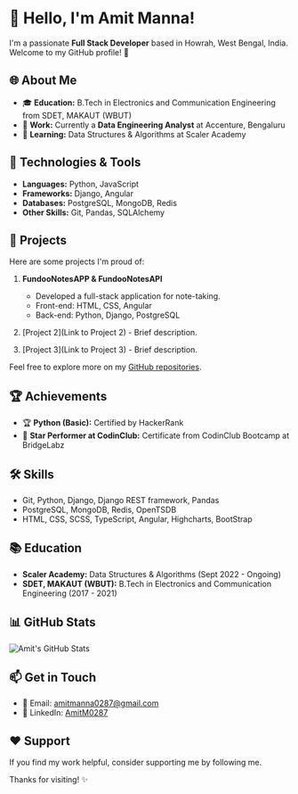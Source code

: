 # 👋 Hello, I'm Amit Manna!

I'm a passionate **Full Stack Developer** based in Howrah, West Bengal, India. Welcome to my GitHub profile! 🚀

## 🌐 About Me

- 🎓 **Education:** B.Tech in Electronics and Communication Engineering from SDET, MAKAUT (WBUT)
- 🏢 **Work:** Currently a **Data Engineering Analyst** at Accenture, Bengaluru
- 🌱 **Learning:** Data Structures & Algorithms at Scaler Academy

## 🔧 Technologies & Tools

- **Languages:** Python, JavaScript
- **Frameworks:** Django, Angular
- **Databases:** PostgreSQL, MongoDB, Redis
- **Other Skills:** Git, Pandas, SQLAlchemy

## 🚀 Projects

Here are some projects I'm proud of:

1. **FundooNotesAPP & FundooNotesAPI**
   - Developed a full-stack application for note-taking.
   - Front-end: HTML, CSS, Angular
   - Back-end: Python, Django, PostgreSQL

2. [Project 2](Link to Project 2) - Brief description.
3. [Project 3](Link to Project 3) - Brief description.

Feel free to explore more on my [GitHub repositories](https://github.com/AmitM0287).

## 🏆 Achievements

- 🏆 **Python (Basic):** Certified by HackerRank
- 🌟 **Star Performer at CodinClub:** Certificate from CodinClub Bootcamp at BridgeLabz

## 🛠️ Skills

- Git, Python, Django, Django REST framework, Pandas
- PostgreSQL, MongoDB, Redis, OpenTSDB
- HTML, CSS, SCSS, TypeScript, Angular, Highcharts, BootStrap

## 📚 Education

- **Scaler Academy:** Data Structures & Algorithms (Sept 2022 - Ongoing)
- **SDET, MAKAUT (WBUT):** B.Tech in Electronics and Communication Engineering (2017 - 2021)

## 📊 GitHub Stats

![Amit's GitHub Stats](https://github-readme-stats.vercel.app/api?username=AmitM0287&show_icons=true&hide_title=true&hide_border=true&count_private=true&include_all_commits=true&theme=dark)

## 📫 Get in Touch

- 📧 Email: amitmanna0287@gmail.com
- 💼 LinkedIn: [AmitM0287](https://www.linkedin.com/in/amitm0287/)

## ❤️ Support

If you find my work helpful, consider supporting me by following me.

Thanks for visiting! ✨
